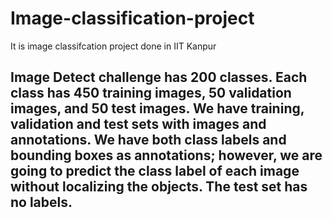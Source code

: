 # Image-classification-project
It is image classifcation project done in IIT Kanpur
## Image Detect challenge has 200 classes. Each class has 450 training images, 50 validation images, and 50 test images. We have training, validation and test sets with images and annotations. We have both class labels and bounding boxes as annotations; however, we are going to predict the class label of each image without localizing the objects. The test set has no labels.
